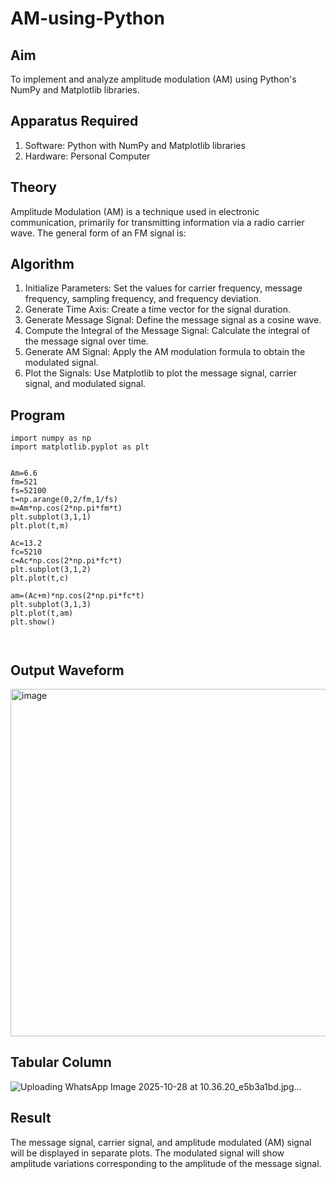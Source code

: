 # AM-using-Python

## Aim


To implement and analyze amplitude modulation (AM) using Python's NumPy and Matplotlib libraries. 

## Apparatus Required

1.	Software: Python with NumPy and Matplotlib libraries
2.	Hardware: Personal Computer
  
## Theory

Amplitude Modulation (AM) is a technique used in electronic communication, primarily for transmitting information via a radio carrier wave. The general form of an FM signal is:



## Algorithm


1.	Initialize Parameters: Set the values for carrier frequency, message frequency, sampling frequency, and frequency deviation.
2.	Generate Time Axis: Create a time vector for the signal duration.
3.	Generate Message Signal: Define the message signal as a cosine wave.
4.	Compute the Integral of the Message Signal: Calculate the integral of the message signal over time.
5.	Generate AM Signal: Apply the AM modulation formula to obtain the modulated signal.
6.	Plot the Signals: Use Matplotlib to plot the message signal, carrier signal, and modulated signal.

## Program
```
import numpy as np
import matplotlib.pyplot as plt


Am=6.6
fm=521
fs=52100
t=np.arange(0,2/fm,1/fs)
m=Am*np.cos(2*np.pi*fm*t)
plt.subplot(3,1,1)
plt.plot(t,m)

Ac=13.2
fc=5210
c=Ac*np.cos(2*np.pi*fc*t)
plt.subplot(3,1,2)
plt.plot(t,c)

am=(Ac+m)*np.cos(2*np.pi*fc*t)
plt.subplot(3,1,3)
plt.plot(t,am)
plt.show()



```

## Output Waveform

<img width="713" height="556" alt="image" src="https://github.com/user-attachments/assets/0d75530d-ae11-41a6-9110-f3923a80ea37" />




## Tabular Column

![Uploading WhatsApp Image 2025-10-28 at 10.36.20_e5b3a1bd.jpg…]()



## Result

The message signal, carrier signal, and amplitude modulated (AM) signal will be displayed in separate plots. The modulated signal will show amplitude variations corresponding to the amplitude of the message signal.
